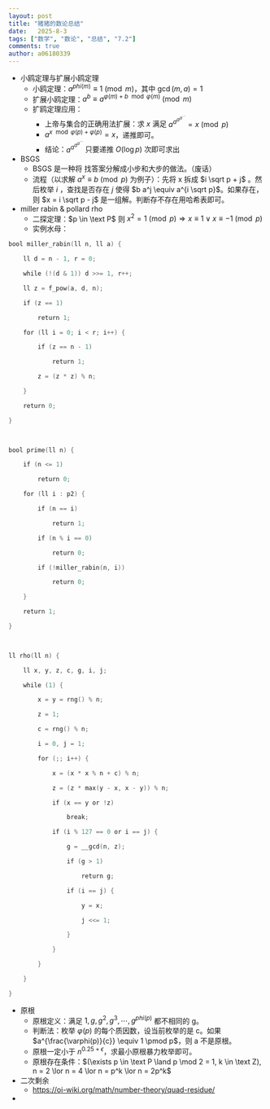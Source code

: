 ```yaml
---
layout: post
title: "猪猪的数论总结"
date:   2025-8-3
tags: ["数学", "数论", "总结", "7.2"]
comments: true
author: a06180339
---
```



- 小鸥定理与扩展小鸥定理
	- 小鸥定理：$a^{phi(m)} \equiv 1 \pmod m$，其中 $\gcd(m,a) = 1$
	- 扩展小鸥定理：$a^b \equiv a^{\varphi(m) + b \mod \varphi(m)} \pmod m$
	- 扩鸥定理应用：
		- 上帝与集合的正确用法扩展：求 $x$ 满足 $a^{a^{a^{a^{\cdots}}}} = x \pmod p$
		- $a^{x \mod \varphi(p) + \varphi(p)} = x$，递推即可。
		- 结论：$a^{a^{a^{a^{\cdots}}}}$ 只要递推 $O(\log p)$ 次即可求出
- BSGS
	- BSGS 是一种将 找答案分解成小步和大步的做法。（废话）
	- 流程（以求解 $a^x \equiv b \pmod p$ 为例子）：先将 x 拆成 $i \sqrt p + j$  。然后枚举 $i$ ，查找是否存在 $j$ 使得 $b a^j \equiv a^{i \sqrt p}$。如果存在，则 $x = i \sqrt p - j$ 是一组解。判断存不存在用哈希表即可。
- miller rabin & pollard rho
	- 二探定理：$p \in \text P$ 则 $x^2 = 1 \pmod p \Rightarrow x \equiv 1 \lor x \equiv -1 \pmod p$
	- 实例水母：
```cpp
bool miller_rabin(ll n, ll a) {

    ll d = n - 1, r = 0;

    while (!(d & 1)) d >>= 1, r++;

    ll z = f_pow(a, d, n);

    if (z == 1)

        return 1;

    for (ll i = 0; i < r; i++) {

        if (z == n - 1)

            return 1;

        z = (z * z) % n;

    }

    return 0;

}

  

bool prime(ll n) {

    if (n <= 1)

        return 0;

    for (ll i : p2) {

        if (n == i)

            return 1;

        if (n % i == 0)

            return 0;

        if (!miller_rabin(n, i))

            return 0;

    }

    return 1;

}

  

ll rho(ll n) {

    ll x, y, z, c, g, i, j;

    while (1) {

        x = y = rng() % n;

        z = 1;

        c = rng() % n;

        i = 0, j = 1;

        for (;; i++) {

            x = (x * x % n + c) % n;

            z = (z * max(y - x, x - y)) % n;

            if (x == y or !z)

                break;

            if (i % 127 == 0 or i == j) {

                g = __gcd(n, z);

                if (g > 1)

                    return g;

                if (i == j) {

                    y = x;

                    j <<= 1;

                }

            }

        }

    }

}
```

- 原根
	- 原根定义：满足 $1, g, g^2, g^3, \cdots, g^{phi(p)}$ 都不相同的 g。
	- 判断法：枚举 $\varphi(p)$ 的每个质因数，设当前枚举的是 c。如果 $a^{\frac{\varphi(p)}{c}} \equiv 1 \pmod p$，则 a 不是原根。
	- 原根一定小于 $n^{0.25 + \epsilon}$，求最小原根暴力枚举即可。
	- 原根存在条件：$(\exists p \in \text P \land p \mod 2 = 1, k \in \text Z), n = 2 \lor n = 4 \lor n = p^k \lor n = 2p^k$
- 二次剩余
	- https://oi-wiki.org/math/number-theory/quad-residue/
- 
